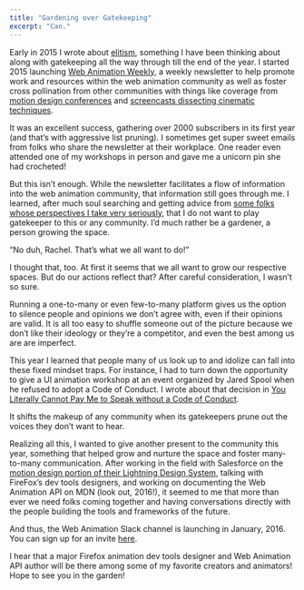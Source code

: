```yaml
---
title: "Gardening over Gatekeeping"
excerpt: "Can."
---
```

Early in 2015 I wrote about <a href="http://rachelnabors.com/2015/03/13/the-hating-game/">elitism</a>, something I have been thinking about along with gatekeeping all the way through till the end of the year. I started 2015 launching <a href="http://webanimationweekly.com">Web Animation Weekly</a>, a weekly newsletter to help promote work and resources within the web animation community as well as foster cross pollination from other communities with things like coverage from <a href="http://blendfest.ca/">motion design conferences</a> and <a href="https://vimeo.com/channels/everyframeapainting">screencasts dissecting cinematic techniques</a>.

It was an excellent success, gathering over 2000 subscribers in its first year (and that’s with aggressive list pruning). I sometimes get super sweet emails from folks who share the newsletter at their workplace. One reader even attended one of my workshops in person and gave me a unicorn pin she had crocheted!

But this isn’t enough. While the newsletter facilitates a flow of information into the web animation community, that information still goes through me. I learned, after much soul searching and getting advice from <a href="http://blog.geekmanager.co.uk/">some folks whose perspectives I take very seriously</a>, that I do not want to play gatekeeper to this or any community. I’d much rather be a gardener, a person growing the space.

“No duh, Rachel. That’s what we all want to do!”

I thought that, too. At first it seems that we all want to grow our respective spaces. But do our actions reflect that? After careful consideration, I wasn’t so sure.

Running a one-to-many or even few-to-many platform gives us the option to silence people and opinions we don’t agree with, even if their opinions are valid. It is all too easy to shuffle someone out of the picture because we don’t like their ideology or they’re a competitor, and even the best among us are are imperfect.

This year I learned that people many of us look up to and idolize can fall into these fixed mindset traps. For instance, I had to turn down the opportunity to give a UI animation workshop at an event organized by Jared Spool when he refused to adopt a Code of Conduct. I wrote about that decision in <a href="http://rachelnabors.com/2015/09/01/code-of-conduct/">You Literally Cannot Pay Me to Speak without a Code of Conduct</a>.

It shifts the makeup of any community when its gatekeepers prune out the voices they don’t want to hear.

Realizing all this, I wanted to give another present to the community this year, something that helped grow and nurture the space and foster many-to-many communication. After working in the field with Salesforce on the <a href="http://www.lightningdesignsystem.com/design/motion/">motion design portion of their Lightning Design System</a>, talking with FireFox’s dev tools designers, and working on documenting the Web Animation API on MDN (look out, 2016!), it seemed to me that more than ever we need folks coming together and having conversations directly with the people building the tools and frameworks of the future.

And thus, the Web Animation Slack channel is launching in January, 2016. You can sign up for an invite <a href="https://docs.google.com/forms/d/1TNWWg2Y7PRFxi6pFcq-3eF6szzzHhlj5R0rKqlnO6QA/">here</a>.

I hear that a major Firefox animation dev tools designer and Web Animation API author will be there among some of my favorite creators and animators! Hope to see you in the garden!
